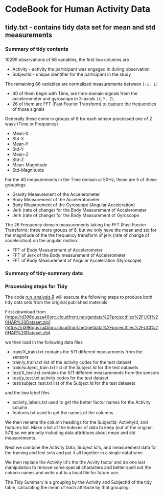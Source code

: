 # CodeBook for Human Activity Data

## tidy.txt - contains tidy data set for mean and std measurements

### Summary of tidy contents
10299 observations of 68 variables; the first two columns are

* Activity - activity the participant was engaged in during observation
* SubjectId - unique identifier for the participant in the study

The remaining 66 variables are normalized measurements between `[-1, 1]`
* 40 of them begin with Time, are time-domain signals from the accelerometer and gyroscope in 3-axials `(X,Y, Z)`.  
* 26 of them are FFT (Fast Fourier Transform) to capture the frequencies of those signals

Generally these come in groups of 8 for each sensor processed one of 2 ways (Time or Frequency)
* Mean-X
* Std-X
* Mean-Y
* Std-Y
* Mean-Z
* Std-Z
* Mean-Magnitude
* Std-Magnitutde

For the 40 measurements in the Time domain at 50Hz, these are 5 of these groupings
* Gravity Measurement of the Accelerometer
* Body Measurement of the Acceleratometer
* Body Measurement of the Gyroscope (Angular Acceleration)
* Jerk (rate of change) for the Body Measurement of Accelerometer
* Jerk (rate of change) for the Body Measurement of Gyroscope

The 26 Frequency domain measurements taking the FFT (Fast Fourier Transform); three more groups of 8, but we only have the mean and std for the magnitude of the the frequency transform of jerk (rate of change of acceleration) on the angular motion.
* FFT of Body Measurement of  Accelerometer
* FFT of Jerk of the Body measurement of Accelerometer
* FFT of Body Measurement of Angular Acceleration (Gyroscope)


### Summary of tidy-summary data




### Processing steps for Tidy 

The code [run_analysis.R](run_analysis.R) will execute the following steps to produce both tidy
data sets from the original published materials.

First download from 
[https://d396qusza40orc.cloudfront.net/getdata%2Fprojectfiles%2FUCI%20HAR%20Dataset.zip](https://d396qusza40orc.cloudfront.net/getdata%2Fprojectfiles%2FUCI%20HAR%20Dataset.zip)


we then load in the following data files
* train/X_train.txt  contains the  571 different measurments from the sensors
* train/y_train.txt list of the activity codes for the test dataset
* train/subject_train.txt list of the Subject Id for the test datasets
* test/X_test.txt  contains the 571 different measurements from the sensors
* test/y_test.txt  activity codes for the test dataset
* test/subject_test.txt list of the Subject Id for the test datasets

and the two label files
* activity_labels.txt used to get the better factor names for the Activity column
* features.txt used to get the names of the columns


We then rename the column headings for the SubjectId, ActivityId, and features list. Make a list
of the indexes of data to keep (out of the original 571) so we are only including data attribtues about mean and std measurements.

Next we combine the Activity Data, Subject Id's, and measurement data for the training and test sets and put it all together in a single dataframe.

We then replace the Activity Id's the the Acvity factor and do one last manipulation to remove some special characters and better spell out the column names and write out to a local file for future use.


The Tidy Summary is a grouping by the Activity and SubjectId of the tidy table, calculating the mean of each attribute by that grouping.
